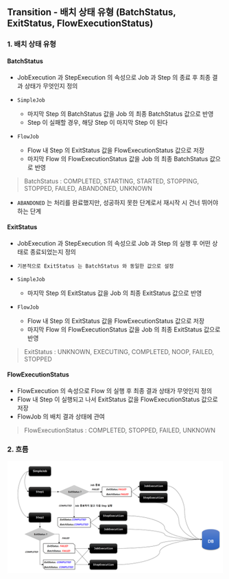## Transition - 배치 상태 유형 (BatchStatus, ExitStatus, FlowExecutionStatus)

### 1. 배치 상태 유형

#### BatchStatus

- JobExecution 과 StepExecution 의 속성으로 Job 과 Step 의 종료 후 최종 결과 상태가 무엇인지 정의
- `SimpleJob`

  - 마지막 Step 의 BatchStatus 값을 Job 의 최종 BatchStatus 값으로 반영
  - Step 이 실패할 경우, 해당 Step 이 마지막 Step 이 된다
- `FlowJob`

  - Flow 내 Step 의 ExitStatus 값을 FlowExecutionStatus 값으로 저장
  - 마지막 Flow 의 FlowExecutionStatus 값을 Job 의 최종 BatchStatus 값으로 반영

> BatchStatus : COMPLETED, STARTING, STARTED, STOPPING, STOPPED, FAILED, ABANDONED, UNKNOWN

- `ABANDONED` 는 처리를 완료했지만, 성공하지 못한 단계로서 재시작 시 건너 뛰어야 하는 단계

#### ExitStatus

- JobExecution 과 StepExecution 의 속성으로 Job 과 Step 의 실행 후 어떤 상태로 종료되었는지 정의
- `기본적으로 ExitStatus 는 BatchStatus 와 동일한 값으로 설정`
- `SimpleJob`

  - 마지막 Step 의 ExitStatus 값을 Job 의 최종 ExitStatus 값으로 반영
- `FlowJob`

  - Flow 내 Step 의 ExitStatus 값을 FlowExecutionStatus 값으로 저장
  - 마지막 Flow 의 FlowExecutionStatus 값을 Job 의 최종 ExitStatus 값으로 반영

> ExitStatus : UNKNOWN, EXECUTING, COMPLETED, NOOP, FAILED, STOPPED

#### FlowExecutionStatus

- FlowExecution 의 속성으로 Flow 의 실행 후 최종 결과 상태가 무엇인지 정의
- Flow 내 Step 이 실행되고 나서 ExitStatus 값을 FlowExecutionStatus 값으로 저장
- FlowJob 의 배치 결과 상태에 관여

> FlowExecutionStatus : COMPLETED, STOPPED, FAILED, UNKNOWN

### 2. 흐름

![img3.png](image/img3.png)
